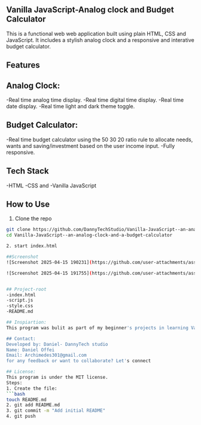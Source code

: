 ## Vanilla JavaScript-Analog clock and Budget Calculator
This is a functional web web application built using plain HTML, CSS and JavaScript. It includes a stylish analog clock and a responsive and interative budget calculator.

## Features
## Analog Clock:
 -Real time analog time display.
 -Real time digital time display.
 -Real time date display.
 -Real time light and dark theme toggle.
 
## Budget Calculator:
 -Real time budget calculator using the 50 30 20 ratio rule to allocate needs, wants and saving/investment based on the user income input.
 -Fully responsive.

## Tech Stack
  -HTML 
  -CSS and 
  -Vanilla JavaScript
  
## How to Use

  1. Clone the repo
   ```bash
   git clone https://github.com/DannyTechStudio/Vanilla-JavaScript--an-analog-clock-and-a-budget-calculator.git
   cd Vanilla-JavaScript--an-analog-clock-and-a-budget-calculator

  2. start index.html

##Screenshot 
![Screenshot 2025-04-15 190231](https://github.com/user-attachments/assets/cda92bf7-5c24-458c-8553-183344ca0f34)

![Screenshot 2025-04-15 191755](https://github.com/user-attachments/assets/14ef0b54-dc8d-4e48-af56-eaece397a2c2)


## Project-root
 -index.html
 -script.js
 -style.css
 -README.md

## Inspiartion:
  This program was bulit as part of my beginner's projects in learning Vanilla JavaScript in Dom manipulation, event handling etc.

## Contact:
 Developed by: Daniel- DannyTech studio
 Name: Daniel Offei
 Email: Archimedes301@gmail.com
for any feedback or want to collaborate? Let's connect

## License:
This program is under the MIT license.
Steps:
1. Create the file:
   ```bash
   touch README.md
2. git add README.md
3. git commit -m "Add initial README"
4. git push


